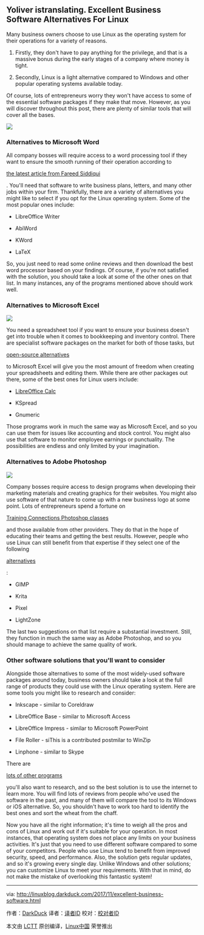 Yoliver istranslating.
Excellent Business Software Alternatives For Linux
-------

Many business owners choose to use Linux as the operating system for their operations for a variety of reasons.

1.  Firstly, they don't have to pay anything for the privilege, and that is a massive bonus during the early stages of a company where money is tight.

2.  Secondly, Linux is a light alternative compared to Windows and other popular operating systems available today.

Of course, lots of entrepreneurs worry they won't have access to some of the essential software packages if they make that move. However, as you will discover throughout this post, there are plenty of similar tools that will cover all the bases.

 [![](https://4.bp.blogspot.com/-xwLuDRdB6sw/Whxx0Z5pI5I/AAAAAAAADhU/YWHID8GU9AgrXRfeTz4HcDZkG-XWZNbSgCLcBGAs/s400/4444061098_6eeaa7dc1a_z.jpg)][3] 

### Alternatives to Microsoft Word

All company bosses will require access to a word processing tool if they want to ensure the smooth running of their operation according to

[the latest article from Fareed Siddiqui][4]

. You'll need that software to write business plans, letters, and many other jobs within your firm. Thankfully, there are a variety of alternatives you might like to select if you opt for the Linux operating system. Some of the most popular ones include:

*   LibreOffice Writer

*   AbiWord

*   KWord

*   LaTeX

So, you just need to read some online reviews and then download the best word processor based on your findings. Of course, if you're not satisfied with the solution, you should take a look at some of the other ones on that list. In many instances, any of the programs mentioned above should work well.

### Alternatives to Microsoft Excel 

 [![](https://4.bp.blogspot.com/-XdS6bSLQbOU/WhxyeWZeeCI/AAAAAAAADhc/C3hGY6rgzX4m2emunot80-4URu9-aQx8wCLcBGAs/s400/28929069495_e85d2626ba_z.jpg)][5] 

You need a spreadsheet tool if you want to ensure your business doesn't get into trouble when it comes to bookkeeping and inventory control. There are specialist software packages on the market for both of those tasks, but

[open-source alternatives][6]

to Microsoft Excel will give you the most amount of freedom when creating your spreadsheets and editing them. While there are other packages out there, some of the best ones for Linux users include:

*   [LibreOffice Calc][1]

*   KSpread

*   Gnumeric 

Those programs work in much the same way as Microsoft Excel, and so you can use them for issues like accounting and stock control. You might also use that software to monitor employee earnings or punctuality. The possibilities are endless and only limited by your imagination. 

### Alternatives to Adobe Photoshop 

 [![](https://3.bp.blogspot.com/-Id9Dm3CIXmc/WhxzGIlv3zI/AAAAAAAADho/VfIRCAbJMjMZzG2M97-uqLV9mOhqN7IWACLcBGAs/s400/32206185926_c69accfcef_z.jpg)][7] 

Company bosses require access to design programs when developing their marketing materials and creating graphics for their websites. You might also use software of that nature to come up with a new business logo at some point. Lots of entrepreneurs spend a fortune on

[Training Connections Photoshop classes][8]

and those available from other providers. They do that in the hope of educating their teams and getting the best results. However, people who use Linux can still benefit from that expertise if they select one of the following

[alternatives][9]

:

*   GIMP

*   Krita

*   Pixel

*   LightZone

The last two suggestions on that list require a substantial investment. Still, they function in much the same way as Adobe Photoshop, and so you should manage to achieve the same quality of work. 

### Other software solutions that you'll want to consider

Alongside those alternatives to some of the most widely-used software packages around today, business owners should take a look at the full range of products they could use with the Linux operating system. Here are some tools you might like to research and consider:

*   Inkscape - similar to Coreldraw

*   LibreOffice Base - similar to Microsoft Access

*   LibreOffice Impress - similar to Microsoft PowerPoint

*   File Roller - siThis is a contributed postmilar to WinZip

*   Linphone - similar to Skype

There are

[lots of other programs][10]

 you'll also want to research, and so the best solution is to use the internet to learn more. You will find lots of reviews from people who've used the software in the past, and many of them will compare the tool to its Windows or iOS alternative. So, you shouldn't have to work too hard to identify the best ones and sort the wheat from the chaff. 

Now you have all the right information; it's time to weigh all the pros and cons of Linux and work out if it's suitable for your operation. In most instances, that operating system does not place any limits on your business activities. It's just that you need to use different software compared to some of your competitors. People who use Linux tend to benefit from improved security, speed, and performance. Also, the solution gets regular updates, and so it's growing every single day. Unlike Windows and other solutions; you can customize Linux to meet your requirements. With that in mind, do not make the mistake of overlooking this fantastic system!

--------------------------------------------------------------------------------

via: http://linuxblog.darkduck.com/2017/11/excellent-business-software.html

作者：[DarkDuck][a]
译者：[译者ID](https://github.com/译者ID)
校对：[校对者ID](https://github.com/校对者ID)

本文由 [LCTT](https://github.com/LCTT/TranslateProject) 原创编译，[Linux中国](https://linux.cn/) 荣誉推出

[a]:http://linuxblog.darkduck.com/
[1]:http://linuxblog.darkduck.com/2015/08/pivot-tables-in-libreoffice-calc.html
[3]:https://4.bp.blogspot.com/-xwLuDRdB6sw/Whxx0Z5pI5I/AAAAAAAADhU/YWHID8GU9AgrXRfeTz4HcDZkG-XWZNbSgCLcBGAs/s1600/4444061098_6eeaa7dc1a_z.jpg
[4]:https://www.linkedin.com/pulse/benefits-using-microsoft-word-fareed/
[5]:https://4.bp.blogspot.com/-XdS6bSLQbOU/WhxyeWZeeCI/AAAAAAAADhc/C3hGY6rgzX4m2emunot80-4URu9-aQx8wCLcBGAs/s1600/28929069495_e85d2626ba_z.jpg
[6]:http://linuxblog.darkduck.com/2014/03/why-open-software-and-what-are-benefits.html
[7]:https://3.bp.blogspot.com/-Id9Dm3CIXmc/WhxzGIlv3zI/AAAAAAAADho/VfIRCAbJMjMZzG2M97-uqLV9mOhqN7IWACLcBGAs/s1600/32206185926_c69accfcef_z.jpg
[8]:https://www.trainingconnection.com/photoshop-training.php
[9]:http://linuxblog.darkduck.com/2011/10/photoshop-alternatives-for-linux.html
[10]:http://www.makeuseof.com/tag/best-linux-software/
